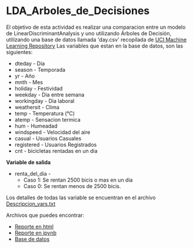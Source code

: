 # LDA_Arboles_de_Decisiones
El objetivo de esta actividad es realizar una comparacion entre un modelo de LinearDiscriminantAnalysis y uno utilizando Árboles de Decisión, utilizando una base de datos llamada 'day.csv' recopilada de [UCI Machine Learning Repository](https://archive.ics.uci.edu/dataset/275/bike+sharing+dataset) Las variables que estan en la base de datos, son las siguientes:

- dteday - Dia
- season - Temporada
- yr - Año
- mnth - Mes
- holiday - Festividad
- weekday - Dia entre semana
- workingday - Dia laboral
- weathersit - Clima
- temp - Temperatura (°C)
- atemp - Sensacion termica
- hum - Humeadad
- windspeed - Velocidad del aire
- casual - Usuarios Casuales
- registered - Usuarios Registrados
- cnt - bicicletas rentadas en un dia

**Variable de salida**
- renta_del_dia - 
  - Caso 1: Se rentan 2500 bicis o mas en un dia
  - Caso 0: Se rentan menos de 2500 bicis.


Los detalles de todas las variable se encuentran en el archivo [Descripcion_vars.txt](Descripcion_Vars.txt)

Archivos que puedes encontrar:
* [Reporte en html](A2_2_594557.html)
* [Reporte en ipynb](A2_2_594557.ipynb)
* [Base de datos](day.csv)
